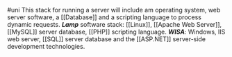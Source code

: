 #uni 
This stack for running a server will include am operating system, web server software, a [[Database]] and a scripting language to process dynamic requests.
___Lamp___ software stack: [[Linux]], [[Apache Web Server]], [[MySQL]] server database, [[PHP]] scripting language.
___WISA___: Windows, IIS web server, [[SQL]] server database and the [[ASP.NET]] server-side development technologies.
